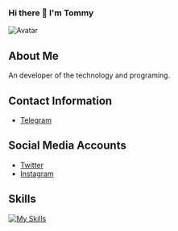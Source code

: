 ### Hi there 👋 I'm Tommy
![Avatar](https://avatars.githubusercontent.com/u/67523195?v=4)

## About Me
An developer of the technology and programing.

## Contact Information
- [Telegram](https://www.t.me/Tomm9y)
## Social Media Accounts
- [Twitter](https://x.com/tomm8yy?t=rUZDuD6A7a6kbJaLeyKiPA&s=09)
- [Instagram](https://www.instagram.com/tomm8y.1/)

## Skills                                  
[![My Skills](https://skillicons.dev/icons?i=github,git,python,vscode,kali,Linux,&perline=2)](https://skillicons.dev)
